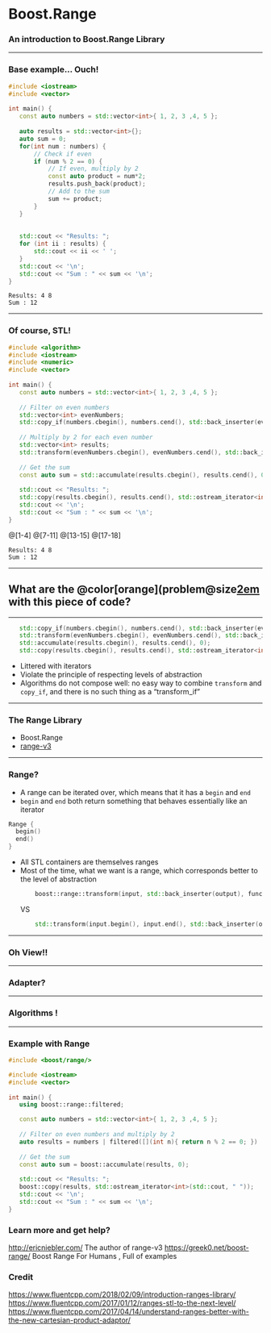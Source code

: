 # Boost.Range

### An introduction to Boost.Range Library

---

### Base example... Ouch!

```cpp
#include <iostream>
#include <vector>
 
int main() {
   const auto numbers = std::vector<int>{ 1, 2, 3 ,4, 5 };
 
   auto results = std::vector<int>{};
   auto sum = 0;
   for(int num : numbers) {
       // Check if even
       if (num % 2 == 0) {
           // If even, multiply by 2
           const auto product = num*2; 
           results.push_back(product);
           // Add to the sum 
           sum += product;
       }
   }
 
 
   std::cout << "Results: ";
   for (int ii : results) {
       std::cout << ii << ' '; 
   } 
   std::cout << '\n';
   std::cout << "Sum : " << sum << '\n';
}
```

```
Results: 4 8 
Sum : 12
```

---
### Of course, STL!

```cpp
#include <algorithm>
#include <iostream>
#include <numeric>
#include <vector>
 
int main() {
   const auto numbers = std::vector<int>{ 1, 2, 3 ,4, 5 };
 
   // Filter on even numbers
   std::vector<int> evenNumbers;
   std::copy_if(numbers.cbegin(), numbers.cend(), std::back_inserter(evenNumbers), [](int n){ return n % 2 == 0; });
 
   // Multiply by 2 for each even number
   std::vector<int> results;
   std::transform(evenNumbers.cbegin(), evenNumbers.cend(), std::back_inserter(results), [](int n){ return n * 2; });
    
   // Get the sum 
   const auto sum = std::accumulate(results.cbegin(), results.cend(), 0); 
    
   std::cout << "Results: ";
   std::copy(results.cbegin(), results.cend(), std::ostream_iterator<int>(std::cout, " "));    
   std::cout << '\n';
   std::cout << "Sum : " << sum << '\n';
}
```

@[1-4]
@[7-11]
@[13-15]
@[17-18]

```
Results: 4 8 
Sum : 12
```

---

## What are the @color[orange](problem@size[2em](s) with this piece of code?

---

```cpp
   std::copy_if(numbers.cbegin(), numbers.cend(), std::back_inserter(evenNumbers), [](int n){ return n % 2 == 0; });
   std::transform(evenNumbers.cbegin(), evenNumbers.cend(), std::back_inserter(results), [](int n){ return n * 2; });
   std::accumulate(results.cbegin(), results.cend(), 0); 
   std::copy(results.cbegin(), results.cend(), std::ostream_iterator<int>(std::cout, " "));    
```

* Littered with iterators
* Violate the principle of respecting levels of abstraction
* Algorithms do not compose well: no easy way to combine ```transform``` and ```copy_if```, and there is no such thing as a “transform_if” 
---

### The Range Library

* Boost.Range
* [range-v3](https://github.com/ericniebler/range-v3)

---

### Range? 

* A range can be iterated over, which means that it has a ```begin``` and  ```end``` 
* ```begin``` and  ```end``` both return something that behaves essentially like an iterator

```cpp
Range {
  begin()
  end()
}
```

* All STL containers are themselves ranges
* Most of the time, what we want is a range, which corresponds better to the level of abstraction
  ```cpp
      boost::range::transform(input, std::back_inserter(output), func);
  ```
  VS
  ```cpp 
      std::transform(input.begin(), input.end(), std::back_inserter(output), f);
  ```

---

### Oh View!!

---

### Adapter?

---

### Algorithms !

---

### Example with Range

```cpp
#include <boost/range/>

#include <iostream>
#include <vector>
 
int main() {
   using boost::range::filtered;

   const auto numbers = std::vector<int>{ 1, 2, 3 ,4, 5 };
 
   // Filter on even numbers and multiply by 2
   auto results = numbers | filtered([](int n){ return n % 2 == 0; }) | transformed([](int n) { return n * 2; });
    
   // Get the sum 
   const auto sum = boost::accumulate(results, 0); 
    
   std::cout << "Results: ";
   boost::copy(results, std::ostream_iterator<int>(std::cout, " "));    
   std::cout << '\n';
   std::cout << "Sum : " << sum << '\n';
}
```


### Learn more and get help?


http://ericniebler.com/ The author of range-v3
https://greek0.net/boost-range/ Boost Range For Humans , Full of examples


### Credit 
https://www.fluentcpp.com/2018/02/09/introduction-ranges-library/
https://www.fluentcpp.com/2017/01/12/ranges-stl-to-the-next-level/
https://www.fluentcpp.com/2017/04/14/understand-ranges-better-with-the-new-cartesian-product-adaptor/

